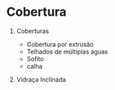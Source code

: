 # Cobertura

1. Coberturas

      - Cobertura por extrusão
      - Telhados de múltiplas águas
      - Sofito
      - calha

2. Vidraça Inclinada